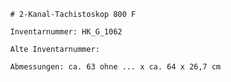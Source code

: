 
            # 2-Kanal-Tachistoskop 800 F
    
            Inventarnummer: HK_G_1062
    
            Alte Inventarnummer: 
    
            Abmessungen: ca. 63 ohne ... x ca. 64 x 26,7 cm
            